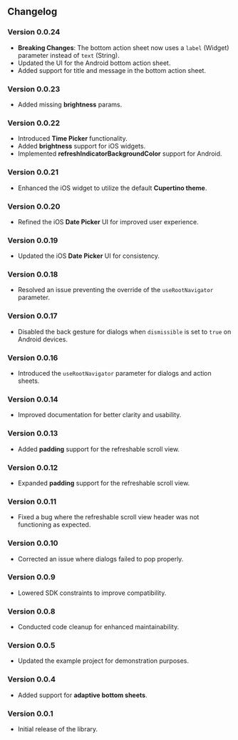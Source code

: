 
## **Changelog**

### **Version 0.0.24**
- **Breaking Changes**: The bottom action sheet now uses a `label` (Widget) parameter instead of `text` (String).
- Updated the UI for the Android bottom action sheet.
- Added support for title and message in the bottom action sheet.

### **Version 0.0.23**
- Added missing **brightness** params.

### **Version 0.0.22**
- Introduced **Time Picker** functionality.
- Added **brightness** support for iOS widgets.
- Implemented **refreshIndicatorBackgroundColor** support for Android.

### **Version 0.0.21**
- Enhanced the iOS widget to utilize the default **Cupertino theme**.

### **Version 0.0.20**
- Refined the iOS **Date Picker** UI for improved user experience.

### **Version 0.0.19**
- Updated the iOS **Date Picker** UI for consistency.

### **Version 0.0.18**
- Resolved an issue preventing the override of the `useRootNavigator` parameter.

### **Version 0.0.17**
- Disabled the back gesture for dialogs when `dismissible` is set to `true` on Android devices.

### **Version 0.0.16**
- Introduced the `useRootNavigator` parameter for dialogs and action sheets.

### **Version 0.0.14**
- Improved documentation for better clarity and usability.

### **Version 0.0.13**
- Added **padding** support for the refreshable scroll view.

### **Version 0.0.12**
- Expanded **padding** support for the refreshable scroll view.

### **Version 0.0.11**
- Fixed a bug where the refreshable scroll view header was not functioning as expected.

### **Version 0.0.10**
- Corrected an issue where dialogs failed to pop properly.

### **Version 0.0.9**
- Lowered SDK constraints to improve compatibility.

### **Version 0.0.8**
- Conducted code cleanup for enhanced maintainability.

### **Version 0.0.5**
- Updated the example project for demonstration purposes.

### **Version 0.0.4**
- Added support for **adaptive bottom sheets**.

### **Version 0.0.1**
- Initial release of the library.
